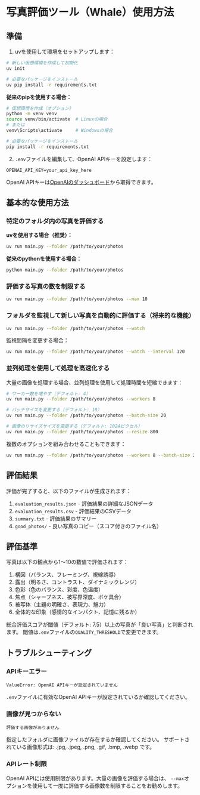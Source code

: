# 写真評価ツール（Whale）使用方法

## 準備

1. uvを使用して環境をセットアップします：

```bash
# 新しい仮想環境を作成して初期化
uv init

# 必要なパッケージをインストール
uv pip install -r requirements.txt
```

**従来のpipを使用する場合：**
```bash
# 仮想環境を作成（オプション）
python -m venv venv
source venv/bin/activate  # Linuxの場合
# または
venv\Scripts\activate     # Windowsの場合

# 必要なパッケージをインストール
pip install -r requirements.txt
```

2. `.env`ファイルを編集して、OpenAI APIキーを設定します：

```
OPENAI_API_KEY=your_api_key_here
```

OpenAI APIキーは[OpenAIのダッシュボード](https://platform.openai.com/api-keys)から取得できます。

## 基本的な使用方法

### 特定のフォルダ内の写真を評価する

**uvを使用する場合（推奨）：**
```bash
uv run main.py --folder /path/to/your/photos
```

**従来のpythonを使用する場合：**
```bash
python main.py --folder /path/to/your/photos
```

### 評価する写真の数を制限する

```bash
uv run main.py --folder /path/to/your/photos --max 10
```

### フォルダを監視して新しい写真を自動的に評価する（将来的な機能）

```bash
uv run main.py --folder /path/to/your/photos --watch
```

監視間隔を変更する場合：

```bash
uv run main.py --folder /path/to/your/photos --watch --interval 120
```

### 並列処理を使用して処理を高速化する

大量の画像を処理する場合、並列処理を使用して処理時間を短縮できます：

```bash
# ワーカー数を増やす（デフォルト: 4）
uv run main.py --folder /path/to/your/photos --workers 8

# バッチサイズを変更する（デフォルト: 10）
uv run main.py --folder /path/to/your/photos --batch-size 20

# 画像のリサイズサイズを変更する（デフォルト: 1024ピクセル）
uv run main.py --folder /path/to/your/photos --resize 800
```

複数のオプションを組み合わせることもできます：

```bash
uv run main.py --folder /path/to/your/photos --workers 8 --batch-size 20 --resize 800 --max 100
```

## 評価結果

評価が完了すると、以下のファイルが生成されます：

1. `evaluation_results.json` - 評価結果の詳細なJSONデータ
2. `evaluation_results.csv` - 評価結果のCSVデータ
3. `summary.txt` - 評価結果のサマリー
4. `good_photos/` - 良い写真のコピー（スコア付きのファイル名）

## 評価基準

写真は以下の観点から1〜10の数値で評価されます：

1. 構図（バランス、フレーミング、視線誘導）
2. 露出（明るさ、コントラスト、ダイナミックレンジ）
3. 色彩（色のバランス、彩度、色温度）
4. 焦点（シャープネス、被写界深度、ボケ具合）
5. 被写体（主題の明確さ、表現力、魅力）
6. 全体的な印象（感情的なインパクト、記憶に残るか）

総合評価スコアが閾値（デフォルト: 7.5）以上の写真が「良い写真」と判断されます。
閾値は`.env`ファイルの`QUALITY_THRESHOLD`で変更できます。

## トラブルシューティング

### APIキーエラー

```
ValueError: OpenAI APIキーが設定されていません
```

`.env`ファイルに有効なOpenAI APIキーが設定されているか確認してください。

### 画像が見つからない

```
評価する画像がありません
```

指定したフォルダに画像ファイルが存在するか確認してください。
サポートされている画像形式は: .jpg, .jpeg, .png, .gif, .bmp, .webp です。

### APIレート制限

OpenAI APIには使用制限があります。大量の画像を評価する場合は、
`--max`オプションを使用して一度に評価する画像数を制限することをお勧めします。
